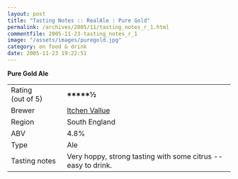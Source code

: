 ```yaml
---
layout: post
title: "Tasting Notes :: RealAle : Pure Gold"
permalink: /archives/2005/11/tasting_notes_r_1.html
commentfile: 2005-11-23-tasting_notes_r_1
image: "/assets/images/puregold.jpg"
category: on food & drink
date: 2005-11-23 19:22:51
---
```


**Pure Gold Ale**

|                             |                                                               |
| --------------------------- | ------------------------------------------------------------- |
| Rating (out&nbsp;of&nbsp;5) | <strong>\*\*\*\*\*½</strong>                                  |
| Brewer                      | [Itchen Vallue](http://www.itchenvalley.com/)                 |
| Region                      | South England                                                 |
| ABV                         | 4.8%                                                          |
| Type                        | Ale                                                           |
| Tasting notes               | Very hoppy, strong tasting with some citrus -- easy to drink. |
